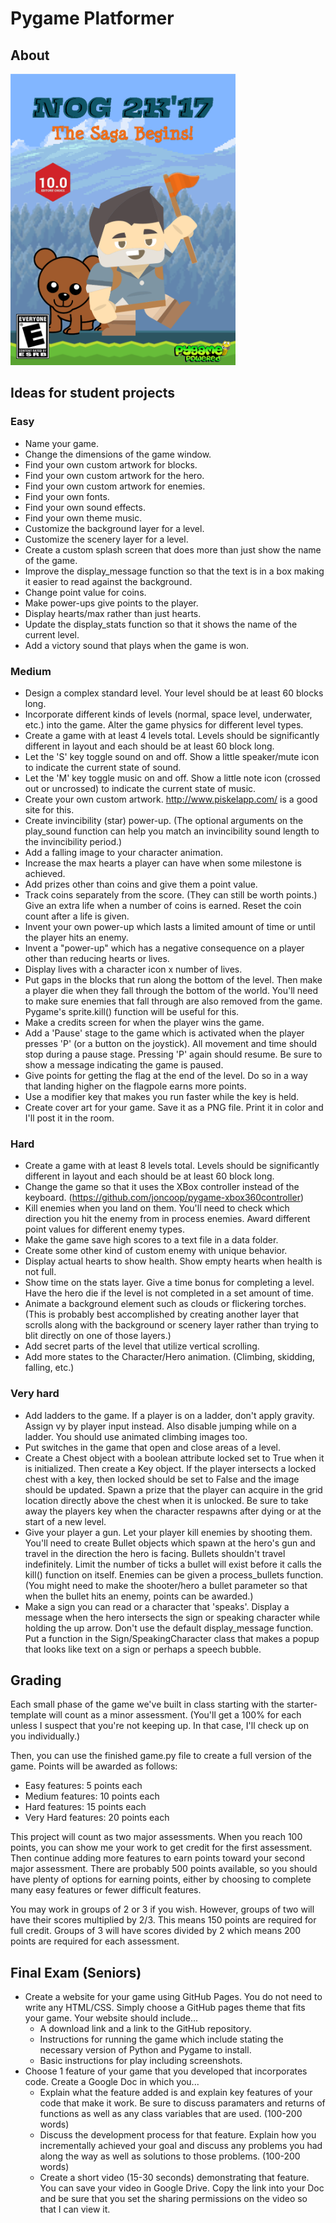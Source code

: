 # Pygame Platformer

## About
<img src="/nog2k17.png" width="360">

## Ideas for student projects

### Easy

- Name your game.
- Change the dimensions of the game window.
- Find your own custom artwork for blocks.
- Find your own custom artwork for the hero.
- Find your own custom artwork for enemies.
- Find your own fonts.
- Find your own sound effects.
- Find your own theme music.
- Customize the background layer for a level.
- Customize the scenery layer for a level.
- Create a custom splash screen that does more than just show the name of the game.
- Improve the display_message function so that the text is in a box making it easier to read against the background.
- Change point value for coins.
- Make power-ups give points to the player.
- Display hearts/max rather than just hearts.
- Update the display_stats function so that it shows the name of the current level.
- Add a victory sound that plays when the game is won.

### Medium

- Design a complex standard level. Your level should be at least 60 blocks long.
- Incorporate different kinds of levels (normal, space level, underwater, etc.) into the game. Alter the game physics for different level types.
- Create a game with at least 4 levels total. Levels should be significantly different in layout and each should be at least 60 block long.
- Let the 'S' key toggle sound on and off. Show a little speaker/mute icon to indicate the current state of sound.
- Let the 'M' key toggle music on and off. Show a little note icon (crossed out or uncrossed) to indicate the current state of music.
- Create your own custom artwork. http://www.piskelapp.com/ is a good site for this.
- Create invincibility (star) power-up. (The optional arguments on the play_sound function can help you match an invincibility sound length to the invincibility period.)
- Add a falling image to your character animation.
- Increase the max hearts a player can have when some milestone is achieved.
- Add prizes other than coins and give them a point value.
- Track coins separately from the score. (They can still be worth points.) Give an extra life when a number of coins is earned. Reset the coin count after a life is given.
- Invent your own power-up which lasts a limited amount of time or until the player hits an enemy.
- Invent a "power-up" which has a negative consequence on a player other than reducing hearts or lives.
- Display lives with a character icon x number of lives.
- Put gaps in the blocks that run along the bottom of the level. Then make a player die when they fall through the bottom of the world. You'll need to make sure enemies that fall through are also removed from the game. Pygame's sprite.kill() function will be useful for this.
- Make a credits screen for when the player wins the game.
- Add a 'Pause' stage to the game which is activated when the player presses 'P' (or a button on the joystick). All movement and time should stop during a pause stage. Pressing 'P' again should resume. Be sure to show a message indicating the game is paused.
- Give points for getting the flag at the end of the level. Do so in a way that landing higher on the flagpole earns more points.
- Use a modifier key that makes you run faster while the key is held.
- Create cover art for your game. Save it as a PNG file. Print it in color and I'll post it in the room.

### Hard

- Create a game with at least 8 levels total. Levels should be significantly different in layout and each should be at least 60 block long.
- Change the game so that it uses the XBox controller instead of the keyboard. (https://github.com/joncoop/pygame-xbox360controller)
- Kill enemies when you land on them. You'll need to check which direction you hit the enemy from in process enemies. Award different point values for different enemy types.
- Make the game save high scores to a text file in a data folder.
- Create some other kind of custom enemy with unique behavior.
- Display actual hearts to show health. Show empty hearts when health is not full.
- Show time on the stats layer. Give a time bonus for completing a level. Have the hero die if the level is not completed in a set amount of time.
- Animate a background element such as clouds or flickering torches. (This is probably best accomplished by creating another layer that scrolls along with the background or scenery layer rather than trying to blit directly on one of those layers.)
- Add secret parts of the level that utilize vertical scrolling.
- Add more states to the Character/Hero animation. (Climbing, skidding, falling, etc.)


### Very hard
- Add ladders to the game. If a player is on a ladder, don't apply gravity. Assign vy by player input instead. Also disable jumping while on a ladder. You should use animated climbing images too.
- Put switches in the game that open and close areas of a level.
- Create a Chest object with a boolean attribute locked set to True when it is initialized. Then create a Key object. If the player intersects a locked chest with a key, then locked should be set to False and the image should be updated. Spawn a prize that the player can acquire in the grid location directly above the chest when it is unlocked. Be sure to take away the players key when the character respawns after dying or at the start of a new level.
- Give your player a gun. Let your player kill enemies by shooting them. You'll need to create Bullet objects which spawn at the hero's gun and travel in the direction the hero is facing. Bullets shouldn't travel indefinitely. Limit the number of ticks a bullet will exist before it calls the kill() function on itself. Enemies can be given a process_bullets function. (You might need to make the shooter/hero a bullet parameter so that when the bullet hits an enemy, points can be awarded.)
- Make a sign you can read or a character that 'speaks'. Display a message when the hero intersects the sign or speaking character while holding the up arrow. Don't use the default display_message function. Put a function in the Sign/SpeakingCharacter class that makes a popup that looks like text on a sign or perhaps a speech bubble.

## Grading

Each small phase of the game we've built in class starting with the starter-template will count as a minor assessment. (You'll get a 100% for each unless I suspect that you're not keeping up. In that case, I'll check up on you individually.)

Then, you can use the finished game.py file to create a full version of the game. Points will be awarded as follows:

- Easy features: 5 points each
- Medium features: 10 points each
- Hard features: 15 points each
- Very Hard features: 20 points each

This project will count as two major assessments. When you reach 100 points, you can show me your work to get credit for the first assessment. Then continue adding more features to earn points toward your second major assessment. There are probably 500 points available, so you should have plenty of options for earning points, either by choosing to complete many easy features or fewer difficult features.

You may work in groups of 2 or 3 if you wish. However, groups of two will have their scores multiplied by 2/3. This means 150 points are required for full credit. Groups of 3 will have scores divided by 2 which means 200 points are required for each assessment.


## Final Exam (Seniors)

- Create a website for your game using GitHub Pages. You do not need to write any HTML/CSS. Simply choose a GitHub pages theme that fits your game. Your website should include...
    - A download link and a link to the GitHub repository.
    - Instructions for running the game which include stating the necessary version of Python and Pygame to install.
    - Basic instructions for play including screenshots.
- Choose 1 feature of your game that you developed that incorporates code. Create a Google Doc in which you...
    - Explain what the feature added is and explain key features of your code that make it work. Be sure to discuss paramaters and returns of functions as well as any class variables that are used. (100-200 words)
    - Discuss the development process for that feature. Explain how you incrementally achieved your goal and discuss any problems you had along the way as well as solutions to those problems. (100-200 words)
    - Create a short video (15-30 seconds) demonstrating that feature. You can save your video in Google Drive. Copy the link into your Doc and be sure that you set the sharing permissions on the video so that I can view it.
